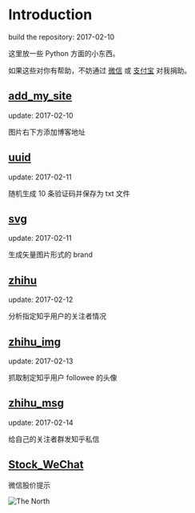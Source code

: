 # Introduction
build the repository: 2017-02-10

这里放一些 Python 方面的小东西。

如果这些对你有帮助，不妨通过 [微信](http://ol5pvu2w5.bkt.clouddn.com/wechat.JPG) 或 [支付宝](http://ol5pvu2w5.bkt.clouddn.com/Alipay.JPG) 对我捐助。


## [add_my_site](https://github.com/ipreacher/tricks/tree/master/add_my_site)
update: 2017-02-10

图片右下方添加博客地址



## [uuid](https://github.com/ipreacher/tricks/tree/master/uuid)
update: 2017-02-11

随机生成 10 条验证码并保存为 txt 文件



## [svg](https://github.com/ipreacher/tricks/tree/master/svg)
update: 2017-02-11

生成矢量图片形式的 brand



## [zhihu](https://github.com/ipreacher/tricks/tree/master/zhihu)
update: 2017-02-12

分析指定知乎用户的关注者情况



## [zhihu_img](https://github.com/ipreacher/tricks/tree/master/zhihu_img)

update: 2017-02-13

抓取制定知乎用户 followee 的头像



## [zhihu_msg](https://github.com/ipreacher/tricks/tree/master/zhihu_msg)

update: 2017-02-14

给自己的关注者群发知乎私信


## [Stock_WeChat](https://github.com/ipreacher/tricks/tree/master/Stock_WeChat)

微信股价提示


![The North](https://cl.ly/3E2J413r2s1T/idea1.svg)